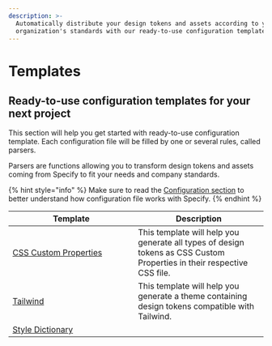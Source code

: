 ```yaml
---
description: >-
  Automatically distribute your design tokens and assets according to your
  organization's standards with our ready-to-use configuration templates.
---
```


# Templates

## Ready-to-use configuration templates for your next project

This section will help you get started with ready-to-use configuration template. Each configuration file will be filled by one or several rules, called parsers.&#x20;

Parsers are functions allowing you to transform design tokens and assets coming from Specify to fit your needs and company standards.

{% hint style="info" %}
Make sure to read the [Configuration section](../cli.md) to better understand how configuration file works with Specify.
{% endhint %}

<table><thead><tr><th width="232">Template</th><th>Description </th></tr></thead><tbody><tr><td><a href="https://app.gitbook.com/o/4xLRT3v2YVTuAxbYok2F/s/9mLpgMKJql1OpDNVdcbF/~/changes/159/sdtf-beta/templates/css-custom-properties">CSS Custom Properties</a></td><td>This template will help you generate all types of design tokens as CSS Custom Properties in their respective CSS file.</td></tr><tr><td><a href="https://app.gitbook.com/o/4xLRT3v2YVTuAxbYok2F/s/9mLpgMKJql1OpDNVdcbF/~/changes/159/sdtf-beta/templates/tailwind">Tailwind</a></td><td>This template will help you generate a theme containing design tokens compatible with Tailwind.</td></tr><tr><td><a href="https://app.gitbook.com/o/4xLRT3v2YVTuAxbYok2F/s/9mLpgMKJql1OpDNVdcbF/~/changes/159/sdtf-beta/templates/style-dictionary">Style Dictionary </a></td><td></td></tr></tbody></table>
